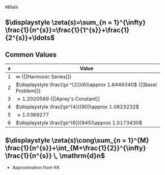 #Math 
## $\displaystyle \zeta(s)=\sum_{n = 1}^{\infty} \frac{1}{n^{s}}=\frac{1}{1^{s}}+\frac{1}{2^{s}}+\ldots$
## Common Values
| $\displaystyle s$ | Value                                                                    |
| ----------------- | ------------------------------------------------------------------------ |
| $\displaystyle 1$ | $\displaystyle \infty$ ([[Harmonic Series]])                             |
| $\displaystyle 2$ | $\displaystyle \frac{\pi ^{2}}{6}\approx 1.6449340$ ([[Basel Problem]]) |
| $\displaystyle 3$ | $\approx1.2020569$ ([[Aprey's Constant]]                                                       |
| $\displaystyle 4$ | $\displaystyle \frac{\pi^{4}}{90}\approx 1.0823232$                      |
| $\displaystyle 5$ | $\displaystyle \approx 1.0369277$                                        |
| $\displaystyle 6$ | $\displaystyle \frac{\pi^{6}}{945}\approx 1.0173430$                                                                         |
## $\displaystyle \zeta(s)\cong\sum_{n = 1}^{M} \frac{1}{n^{s}}+\int_{M+\frac{1}{2}}^{\infty} \frac{1}{n^{s}} \, \mathrm{d}n$
* Approximation from KK